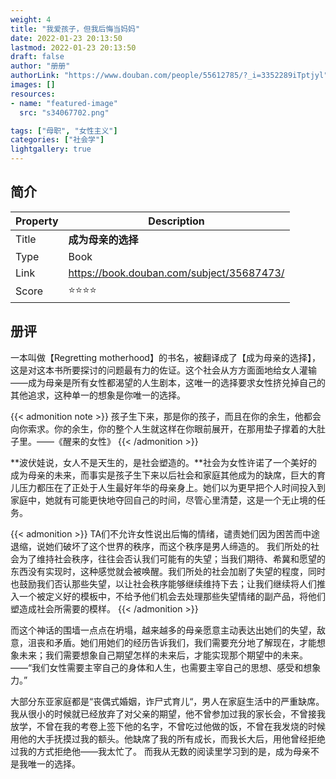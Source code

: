 ```yaml
---
weight: 4
title: "我爱孩子，但我后悔当妈妈"
date: 2022-01-23 20:13:50
lastmod: 2022-01-23 20:13:50
draft: false
author: "册册"
authorLink: "https://www.douban.com/people/55612785/?_i=3352289iTptjyl"
images: []
resources:
- name: "featured-image"
  src: "s34067702.png"

tags: ["母职", "女性主义"]
categories: ["社会学"]
lightgallery: true
---
```


## 简介

| Property | Description                                |
|----------|--------------------------------------------|
| Title    | **成为母亲的选择**                                |
| Type     | Book                                       |
| Link     | https://book.douban.com/subject/35687473/ |
| Score    | :star::star::star::star:            |

## 册评

一本叫做【Regretting motherhood】的书名，被翻译成了【成为母亲的选择】，这是对这本书所要探讨的问题最有力的佐证。这个社会从方方面面地给女人灌输——成为母亲是所有女性都渴望的人生剧本，这唯一的选择要求女性挤兑掉自己的其他追求，这种单一的想象是你唯一的选择。

{{< admonition note >}}
孩子生下来，那是你的孩子，而且在你的余生，他都会向你索求。你的余生，你的整个人生就这样在你眼前展开，在那用垫子撑着的大肚子里。——《醒来的女性》
{{< /admonition >}}


**波伏娃说，女人不是天生的，是社会塑造的。**社会为女性许诺了一个美好的成为母亲的未来，而事实是孩子生下来以后社会和家庭其他成为的缺席，巨大的育儿压力都压在了正处于人生最好年华的母亲身上。她们以为更早把个人时间投入到家庭中，她就有可能更快地夺回自己的时间，尽管心里清楚，这是一个无止境的任务。


{{< admonition >}}
TA们不允许女性说出后悔的情绪，谴责她们因为困苦而中途退缩，说她们破坏了这个世界的秩序，而这个秩序是男人缔造的。
我们所处的社会为了维持社会秩序，往往会否认我们可能有的失望；当我们期待、希冀和愿望的东西没有实现时，这种感觉就会被唤醒。我们所处的社会加剧了失望的程度，同时也鼓励我们否认那些失望，以让社会秩序能够继续维持下去；让我们继续将人们推入一个被定义好的模板中，不给予他们机会去处理那些失望情绪的副产品，将他们塑造成社会所需要的模样。
{{< /admonition >}}

而这个神话的围墙一点点在坍塌，越来越多的母亲愿意主动表达出她们的失望，敌意，沮丧和矛盾。她们用她们的经历告诉我们，我们需要充分地了解现在，才能想象未来；我们需要想象自己期望怎样的未来后，才能实现那个期望中的未来。——“我们女性需要主宰自己的身体和人生，也需要主宰自己的思想、感受和想象力。”


大部分东亚家庭都是“丧偶式婚姻，诈尸式育儿“，男人在家庭生活中的严重缺席。我从很小的时候就已经放弃了对父亲的期望，他不曾参加过我的家长会，不曾接我放学，不曾在我的考卷上签下他的名字，不曾吃过他做的饭，不曾在我发烧的时候用他的大手抚摸过我的额头。他缺席了我的所有成长，而我长大后，用他曾经拒绝过我的方式拒绝他——我太忙了。
而我从无数的阅读里学习到的是，成为母亲不是我唯一的选择。